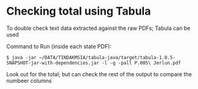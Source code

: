 # Checking total using Tabula

To double check text data extracted against the raw PDFs; Tabula can be used

Command to Run (inside each state PDF):
```
$ java -jar ~/DATA/TINDAKMSIA/tabula-java/target/tabula-1.0.5-SNAPSHOT-jar-with-dependencies.jar -l -g -pall P.005\ Jerlun.pdf
```

Look out for the total; but can check the rest of the output to compare the numbeer columns
